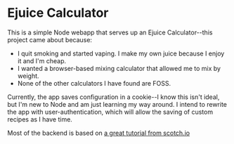 # Ejuice Calculator

This is a simple Node webapp that serves up an Ejuice Calculator--this project came about because:
* I quit smoking and started vaping. I make my own juice because I enjoy it and I'm cheap.
* I wanted a browser-based mixing calculator that allowed me to mix by weight.
* None of the other calculators I have found are FOSS.

Currently, the app saves configuration in a cookie--I know this isn't ideal, but I'm new to Node and am just learning my way around. I intend to rewrite the app with user-authentication, which will allow the saving of custom recipes as I have time.

Most of the backend is based on [a great tutorial from scotch.io](https://scotch.io/tutorials/easy-node-authentication-setup-and-local)